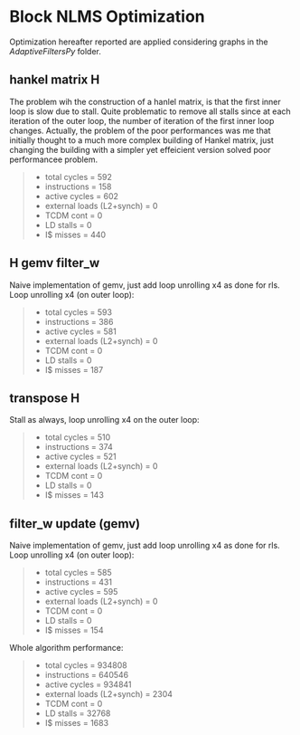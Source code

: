 # Block NLMS Optimization

Optimization hereafter reported are applied considering graphs in the *AdaptiveFiltersPy* folder.

## hankel matrix H

The problem wih the construction of a hanlel matrix, is that the first inner loop is slow due to stall. Quite problematic to remove all stalls since at each iteration of the outer loop, the number of iteration of the first inner loop changes.
Actually, the problem of the poor performances was me that initially thought to a much more complex building of Hankel matrix, just changing the building with a simpler yet effeicient version solved poor performancee problem.

> - total cycles = 592
> - instructions = 158
> - active cycles = 602
> - external loads (L2+synch) = 0
> - TCDM cont = 0
> - LD stalls = 0
> - I$ misses = 440

## H gemv filter_w

Naive implementation of gemv, just add loop unrolling x4 as done for rls.
Loop unrolling x4 (on outer loop):

> - total cycles = 593
> - instructions = 386
> - active cycles = 581
> - external loads (L2+synch) = 0
> - TCDM cont = 0
> - LD stalls = 0
> - I$ misses = 187

## transpose H

Stall as always, loop unrolling x4 on the outer loop:

> - total cycles = 510
> - instructions = 374
> - active cycles = 521
> - external loads (L2+synch) = 0
> - TCDM cont = 0
> - LD stalls = 0
> - I$ misses = 143

## filter_w update (gemv)

Naive implementation of gemv, just add loop unrolling x4 as done for rls.
Loop unrolling x4 (on outer loop):

> - total cycles = 585
> - instructions = 431
> - active cycles = 595
> - external loads (L2+synch) = 0
> - TCDM cont = 0
> - LD stalls = 0
> - I$ misses = 154

Whole algorithm performance:

> - total cycles = 934808
> - instructions = 640546
> - active cycles = 934841
> - external loads (L2+synch) = 2304
> - TCDM cont = 0
> - LD stalls = 32768
> - I$ misses = 1683